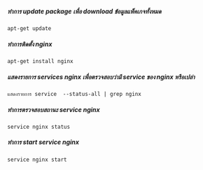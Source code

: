 
##### ทำการ update package เพื่อ download ข้อมูลแพ็คเกจทั้งหมด

    apt-get update

##### ทำการติดตั้ง nginx 

    apt-get install nginx

##### แสดงรายการ services nginx เพื่อตรวจสอบว่ามี service ของ nginx หรือเปล่า

    แสดงรายการ service  --status-all | grep nginx

##### ทำการตรวจสอบสถานะ service nginx 

    service nginx status

##### ทำการ start service nginx

    service nginx start
